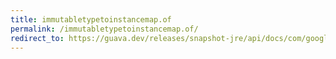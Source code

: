 ```yaml
---
title: immutabletypetoinstancemap.of
permalink: /immutabletypetoinstancemap.of/
redirect_to: https://guava.dev/releases/snapshot-jre/api/docs/com/google/common/reflect/ImmutableTypeToInstanceMap.html#of--
---
```

